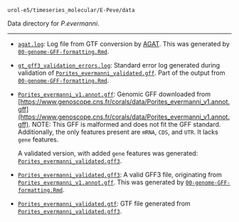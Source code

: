 `urol-e5/timeseries_molecular/E-Peve/data`

Data directory for _P.evermanni_.

---

- [`agat.log`](https://github.com/urol-e5/timeseries_molecular/commit/99f0563a067ca9d010cb206dfd44b36d8f77de00/E-Peve/data/agat.log): Log file from GTF conversion by [AGAT](https://github.com/NBISweden/AGAT). This was generated by [`00-genome-GFF-formatting.Rmd`](https://github.com/urol-e5/timeseries_molecular/blob/99f0563a067ca9d010cb206dfd44b36d8f77de00/E-Peve/code/00.00-genome-GFF-formatting.Rmd).

- [`gt_gff3_validation_errors.log`](https://github.com/urol-e5/timeseries_molecular/blob/91a747876bdca5c62f15b64ea87f56f2b8fd093b/E-Peve/data/gt_gff3_validation_errors.log): Standard error log generated during validation of [`Porites_evermanni_validated.gff`](https://github.com/urol-e5/timeseries_molecular/blob/91a747876bdca5c62f15b64ea87f56f2b8fd093b/E-Peve/data/Porites_evermanni_validated.gff). Part of the output from [`00-genome-GFF-formatting.Rmd`](https://github.com/urol-e5/timeseries_molecular/blob/91a747876bdca5c62f15b64ea87f56f2b8fd093b/E-Peve/code/00.00-genome-GFF-formatting.Rmd).

- [`Porites_evermanni_v1.annot.gff`](./Porites_evermanni_v1.annot.gff): Genomic GFF downloaded from [https://www.genoscope.cns.fr/corals/data/Porites_evermanni_v1.annot.gff](https://www.genoscope.cns.fr/corals/data/Porites_evermanni_v1.annot.gff).
  NOTE: This GFF is malformed and does not fit the GFF standard. Additionally, the only features present are `mRNA`, `CDS`, and `UTR`. It lacks `gene` features. 

  A validated version, with added `gene` features was generated: [`Porites_evermanni_validated.gff3`](./Porites_evermanni_validated.gff3).

- [`Porites_evermanni_validated.gff3`](https://github.com/urol-e5/timeseries_molecular/commit/99f0563a067ca9d010cb206dfd44b36d8f77de00/E-Peve/data/Porites_evermanni_validated.gff3): A valid GFF3 file, originating from [`Porites_evermanni_v1.annot.gff`](./Porites_evermanni_v1.annot.gff). This was generated by [`00-genome-GFF-formatting.Rmd`](https://github.com/urol-e5/timeseries_molecular/blob/99f0563a067ca9d010cb206dfd44b36d8f77de00/E-Peve/code/00.00-genome-GFF-formatting.Rmd).

- [`Porites_evermanni_validated.gtf`](https://github.com/urol-e5/timeseries_molecular/commit/99f0563a067ca9d010cb206dfd44b36d8f77de00/E-Peve/data/Porites_evermanni_validated.gtf): GTF file generated from [`Porites_evermanni_validated.gff3`](https://github.com/urol-e5/timeseries_molecular/commit/99f0563a067ca9d010cb206dfd44b36d8f77de00/E-Peve/data/Porites_evermanni_validated.gff3).